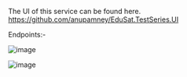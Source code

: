 The UI of this service can be found here. https://github.com/anupamney/EduSat.TestSeries.UI


Endpoints:- 

![image](https://github.com/user-attachments/assets/5f37e778-d502-4d16-acb1-1a58b1c2a581)

![image](https://github.com/user-attachments/assets/aa9535e8-df3d-4e6b-a288-60c1414e31f9)

